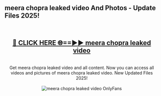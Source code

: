 <h2>meera chopra leaked video And Photos - Update Files 2025!</h2>
<br>
<div align="center">
<h2><a href="https://betterlinks.top/A2PfLJ" rel="nofollow">🔴 CLICK HERE 🌐==►► meera chopra leaked video</a></h2>
<br>
Get meera chopra leaked video and all content. Now you can access all videos and pictures of meera chopra leaked video. New Updated Files 2025!
<br>
<br>
<a href="https://betterlinks.top/A2PfLJ" rel="nofollow" data-target="animated-image.originalLink"><img src="https://i.imgur.com/dJHk4Zq.gif" alt="meera chopra leaked video OnlyFans" style="max-width: 100%; display: inline-block;" data-target="animated-image.originalImage"></a>
</div>
<br>